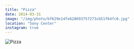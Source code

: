 ```yaml
---
title: "Pizza"
date: 2014-03-31
image: "/img/photo/bf629e14fe628693757273cb51f64fc0.jpg"
location: "Sony Center"
instagram: true
---
```


![Pizza](/img/photo/bf629e14fe628693757273cb51f64fc0.jpg)
